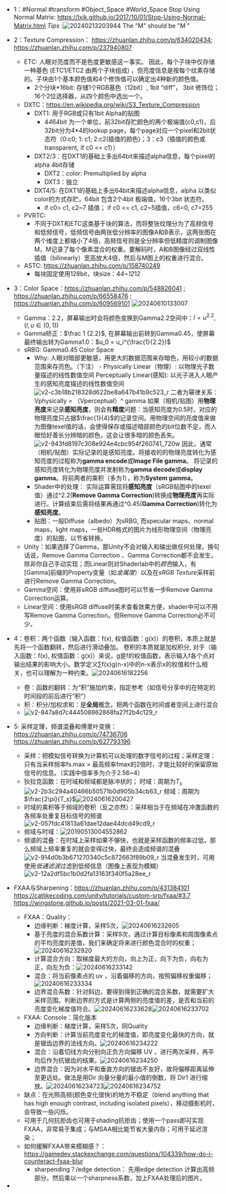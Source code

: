 - 1：#Normal #transform #Object_Space #World_Space Stop Using Normal Matrix: https://lxjk.github.io/2017/10/01/Stop-Using-Normal-Matrix.html
    *Tips* :![20240213203944](https://raw.githubusercontent.com/hwubh/hwubh_Pictures/main/20240213203944.png) The "M" should be "M<sup>'</sup>"

- 2：Texture Compression： https://zhuanlan.zhihu.com/p/634020434; https://zhuanlan.zhihu.com/p/237940807
  - ETC: 人眼对亮度而不是色度更敏感这一事实。 因此，每个子块中仅存储一种基色 (ETC1/ETC2 由两个子块组成) ，但亮度信息是按每个纹素存储的。子块由1个基本颜色值和4个修饰值可以确定出4种新的颜色值。
    - 2个分块*16bit: 存储1个RGB基色（12bit）, 1bit “diff”， 3bit 修饰位； 16个2位选择器，从四个颜色中选出一个。
  - DXTC：https://en.wikipedia.org/wiki/S3_Texture_Compression
    - DXT1: 用于RGB或只有1bit Alpha的贴图 
      - 4*4*64bit 为一个单位，前32bit存贮颜色的两个极端值(c0,c1)，后32bit分为4*4的lookup page，每个page对应一个pixel和2bit状态符（0:c0; 1: c1; 2:c2(插值的颜色)；3：c3（插值的颜色或transparent, if c0 <= c1））
    - DXT2/3：在DXT1的基础上多出64bit来描述alpha信息，每个pixel的alpha 4bit存储
      - DXT2：color: Premultiplied by alpha
      - DXT3：独立
    - DXT4/5: 在DXT1的基础上多出64bit来描述alpha信息，alpha 以类似color的方式存贮，64bit 包含2个4bit 极端值，16个3bit 状态符。
      - if c0> c1, c2~7 插值； if c0 <= c1, c2~5插值，c6=0, c7=255
  - PVRTC:
    - 不同于DXT和ETC这类基于块的算法，而将整张纹理分为了高频信号和低频信号，低频信号由两张低分辨率的图像A和B表示，这两张图在两个维度上都缩小了4倍，高频信号则是全分辨率但低精度的调制图像M，M记录了每个像素混合的权重。要解码时，A和B图像经过双线性插值（bilinearly）宽高放大4倍，然后与M图上的权重进行混合。
  - ASTC: https://zhuanlan.zhihu.com/p/158740249
    - 每块固定使用128bit，块size：4*4~12*12

- 3：Color Space：https://zhuanlan.zhihu.com/p/548826041 ; https://zhuanlan.zhihu.com/p/66558476 ; https://zhuanlan.zhihu.com/p/609569101
  ![20240610133007](https://raw.githubusercontent.com/hwubh/hwubh_Pictures/main/20240610133007.png)
  - Gamma：2.2，屏幕输出时会将颜色变换到Gamma2.2空间中：$l = u^2.2, (l,u \in (0,1))$
  - Gamma矫正：$\frac 1 {2.2}$, 在屏幕输出前转到Gamma0.45，使屏幕最终输出转为Gamma1.0：$u_0 = u_i^{\frac{1}{2.2}}$
  - sRBG: Gamma0.45 Color Space
    - Why: <!-- 1: 存储时进行Gamma矫正；2： -->人眼对暗部更敏感，用更大的数据范围来存暗色，用较小的数据范围来存亮色。（下注）
           - Physically Linear（物理）: 以物理光子数量描述的线性数值空间 
             Perceptually Linear(感知): 以光子进入人眼产生的感知亮度描述的线性数值空间![v2-c3b18b218328d622be8a647b41b9c523_r](https://raw.githubusercontent.com/hwubh/hwubh_Pictures/main/v2-c3b18b218328d622be8a647b41b9c523_r.png)
             二者为幂律关系：Vphysically = （Vperceptual）^ gamma
             如果（相机/贴图）用**物理亮度**来记录**感知亮度**，则会有**精度**问题：当感知亮度为0.5时，对应的物理亮度只占据$\frac{1}{4}$的记录空间。用物理空间的亮度值来做为图像texel值的话，会使得保存或描述暗部颜色的bit位数不足，而人眼恰好善长分辨暗的颜色，这会让很多暗的颜色丢失。![v2-943fd8197c308e924e4cbc954f260741_720w](https://raw.githubusercontent.com/hwubh/hwubh_Pictures/main/v2-943fd8197c308e924e4cbc954f260741_720w.webp)
             因此，通常（相机/贴图）实际记录的是感知亮度。将接收的的物理亮度转化为感知亮度的过程称为**gamma encode**或**Image File gamma**。 将记录的感知亮度转化为物理亮度并发射称为**gamma decode**或**display gamma**。将前两者的乘积（多为*1*），称为**System gamma**。
    - Shader中的处理： 实际运算需现将**感知亮度**（sRGB贴图中的texel值）通过^2.2(**Remove Gamma Correction**)转换成**物理亮度**再实际进行。计算结束后需将结果再通过^0.45(**Gamma Correction**)转化为**感知亮度**。
    - 贴图：一般Diffuse（albedo）为sRBG, 而specular maps、normal maps，light maps，一些HDR格式的图片为线形物理空间（物理亮度）的贴图，以节省转换。
  - Unity：如果选择了Gamma，那Unity不会对输入和输出做任何处理，换句话说，Remove Gamma Correction 、Gamma Correction都不会发生，除非你自己手动实现；而Linear则对Shaderlab中的*颜色*输入，有[Gamma]前缀的Property变量（如*金属度*）以及在*sRGB Texture*采样前进行Remove Gamma Correction。
  - Gamma空间：使用非sRGB diffuse图时可以节省一步Remove Gamma Correction运算。
  - Linear空间：使用sRGB diffuse时美术查看效果方便，shader中可以不用写Remove Gamma Correction。但Remove Gamma Correction必不可少。

- 4：卷积：两个函数（输入函数：f(x), 权值函数：g(x)）的卷积，本质上就是先将一个函数翻转，然后进行滑动叠加。
     卷积的本质就是加权积分, 对于（输入函数：f(x), 权值函数：g(x)）来说，g是f的权值函数，表示输入f各个点对输出结果的影响大小。数学定义∑f(x)g(n-x)中的n-x表示x的权值和什么相关，也可以理解为一种约束。![20240616182256](https://raw.githubusercontent.com/hwubh/hwubh_Pictures/main/20240616182256.png)
  - 卷：函数的翻转：为“积”施加约束，指定参考（如信号分享中的在特定的时间段的前后进行“积”）
  - 积：积分/加权求和：是**全局**概念，把两个函数在时间或者空间上进行混合
  - ![v2-847a8d7c444508862868fa27f2b4c129_r](https://raw.githubusercontent.com/hwubh/hwubh_Pictures/main/v2-847a8d7c444508862868fa27f2b4c129_r.jpg)

- 5: 采样定理，频谱混叠和傅里叶变换：https://zhuanlan.zhihu.com/p/74736706 https://zhuanlan.zhihu.com/p/627793196
  - 采样：把模拟信号转换为计算机可以处理的数字信号的过程；采样定理：只有当采样频率fs.max > 最高频率fmax的2倍时，才能比较好的保留原始信号的信息。（实践中倍率多为介于2.56~4）
  - 狄拉克函数：在时域和频域都是脉冲状的；
    时域：周期为$T_s$![v2-2b3c294a40466b50571b0d905b34cb63_r](https://raw.githubusercontent.com/hwubh/hwubh_Pictures/main/v2-2b3c294a40466b50571b0d905b34cb63_r.jpg)
    频域：周期为$\frac{2\pi}{T_s}$![20240616200427](https://raw.githubusercontent.com/hwubh/hwubh_Pictures/main/20240616200427.png)
  - 时域的乘积等于频域的卷积（反之亦然）：采样相当于在频域在冲激函数的各频率处重复目标信号的频谱![v2-057fdc41813a61dae12dae44dcd49cd9_r](https://raw.githubusercontent.com/hwubh/hwubh_Pictures/main/v2-057fdc41813a61dae12dae44dcd49cd9_r.jpg)
  - 频域与时域：![20190513004552862](https://raw.githubusercontent.com/hwubh/hwubh_Pictures/main/20190513004552862.gif)
  - 频谱的混叠：在时域上采样如果不够快，也就是采样函数的频率过低，那么频域上频率重复的就会变得过快，最终会造成频谱的混叠![v2-914d0b3b671270340c5c872663f89b09_r](https://raw.githubusercontent.com/hwubh/hwubh_Pictures/main/v2-914d0b3b671270340c5c872663f89b09_r.jpg)
    当混叠发生时，可用使用*低通滤波*过滤到低频信息（图像上表现为模糊）![v2-12a2df5bc1b0d2fa13163f340f5a28ee_r](https://raw.githubusercontent.com/hwubh/hwubh_Pictures/main/v2-12a2df5bc1b0d2fa13163f340f5a28ee_r.jpg)

- FXAA与Sharpening：https://zhuanlan.zhihu.com/p/431384101 https://catlikecoding.com/unity/tutorials/custom-srp/fxaa/#3.7 https://wingstone.github.io/posts/2021-03-01-fxaa/
  - FXAA：Quality：
    - 边缘判断：梯度计算，采样5次，![20240616232605](https://raw.githubusercontent.com/hwubh/hwubh_Pictures/main/20240616232605.png)
    - 基于亮度的混合系数计算：采样9次，通过计算目标像素和周围像素点的平均亮度的差值，我们来确定将来进行颜色混合时的权重；![20240616232920](https://raw.githubusercontent.com/hwubh/hwubh_Pictures/main/20240616232920.png)
    - 计算混合方向：取梯度最大的方向，向上为正，向下为负，向右为正，向左为负：![20240616233142](https://raw.githubusercontent.com/hwubh/hwubh_Pictures/main/20240616233142.png)
    - 混合：将当前像素点的 uv ，沿着偏移的方向，按照偏移权重偏移；![20240616233334](https://raw.githubusercontent.com/hwubh/hwubh_Pictures/main/20240616233334.png)
    - 边界混合系数：针对斜边，要得到得到正确的混合系数，就需要扩大采样范围。判断边界的方式是计算两侧的亮度值的差，是否和当前的亮度变化梯度值符合。![20240616233628](https://raw.githubusercontent.com/hwubh/hwubh_Pictures/main/20240616233628.png)![20240616233702](https://raw.githubusercontent.com/hwubh/hwubh_Pictures/main/20240616233702.png)
  - FXAA: Console：简化版本
    -  边缘判断：梯度计算，采样5次，同Quality
    -  方向判断：计算当前亮度变化的梯度值，即亮度变化最快的方向，就是锯齿边界的法线方向。![20240616234222](https://raw.githubusercontent.com/hwubh/hwubh_Pictures/main/20240616234222.png)
    -  混合：沿着切线方向分别向正负方向偏移 UV ，进行两次采样，再平均后作为抗锯齿的结果。![20240616234250](https://raw.githubusercontent.com/hwubh/hwubh_Pictures/main/20240616234250.png)
    -  边界混合：因为对水平和垂直方向的锯齿不友好，故将偏移距离延伸至更远处。做法是用Dir 向量分量的最小值的倒数，将 Dir1 进行缩放。![20240616234723](https://raw.githubusercontent.com/hwubh/hwubh_Pictures/main/20240616234723.png)![20240616234752](https://raw.githubusercontent.com/hwubh/hwubh_Pictures/main/20240616234752.png)
  - 缺点：在光照高频(颜色变化很快)的地方不稳定（blend anything that has high enough contrast, including isolated pixels），移动摄影机时，会导致一些闪烁。
  - 可用于几何抗拒齿也可用于shading抗拒齿；使用一个pass即可实现FXAA，非常易于集成；与MSAA相比能节省大量内存；可用于延迟渲染；
  - 如何缓解FXAA带来模糊感？：https://gamedev.stackexchange.com/questions/104339/how-do-i-counteract-fxaa-blur
    - sharpending？/edge detection： 先用edge detection 计算出高频部分，然后乘以一个sharpness系数，加上FXAA处理后的图片。

- 